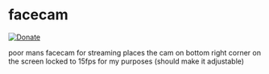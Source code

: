 # facecam

[![Donate](https://dl.ugjka.net/Donate-PayPal-green.svg)](https://www.paypal.me/ugjka)

poor mans facecam for streaming
places the cam on bottom right corner on the screen
locked to 15fps for my purposes (should make it adjustable)
